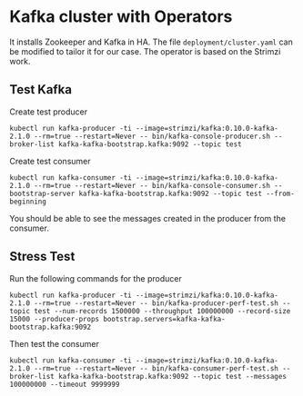 # Kafka cluster with Operators

It installs Zookeeper and Kafka in HA. The file `deployment/cluster.yaml` can be modified to tailor it for our case. The operator is based on the Strimzi work.

## Test Kafka

Create test producer

```shell
kubectl run kafka-producer -ti --image=strimzi/kafka:0.10.0-kafka-2.1.0 --rm=true --restart=Never -- bin/kafka-console-producer.sh --broker-list kafka-kafka-bootstrap.kafka:9092 --topic test
```

Create test consumer

```shell
kubectl run kafka-consumer -ti --image=strimzi/kafka:0.10.0-kafka-2.1.0 --rm=true --restart=Never -- bin/kafka-console-consumer.sh --bootstrap-server kafka-kafka-bootstrap.kafka:9092 --topic test --from-beginning
```

You should be able to see the messages created in the producer from the consumer.

## Stress Test

Run the following commands for the producer

```shell
kubectl run kafka-producer -ti --image=strimzi/kafka:0.10.0-kafka-2.1.0 --rm=true --restart=Never -- bin/kafka-producer-perf-test.sh --topic test --num-records 1500000 --throughput 100000000 --record-size 15000 --producer-props bootstrap.servers=kafka-kafka-bootstrap.kafka:9092
```

Then test the consumer

```shell
kubectl run kafka-consumer -ti --image=strimzi/kafka:0.10.0-kafka-2.1.0 --rm=true --restart=Never -- bin/kafka-consumer-perf-test.sh --broker-list kafka-kafka-bootstrap.kafka:9092 --topic test --messages 100000000 --timeout 9999999
```